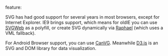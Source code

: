 feature: <svg>
status: use
tags: gtie8 polyfill
kind: svg
polyfillurls:[SVGWeb](http://code.google.com/p/svgweb/)

SVG has had good support for several years in most browsers, except for Internet Explorer. IE9 brings support, which means for oldIE you can use [SVGWeb](http://code.google.com/p/svgweb/) as a polyfill, or create SVG dynamically via [Raphael](http://raphaeljs.com/) (which uses a VML fallback). 

For Android Browser support, you can use [CanVG](http://code.google.com/p/canvg/). Meanwhile [D3.js](http://mbostock.github.com/d3/) is an SVG and DOM library for data visualization.